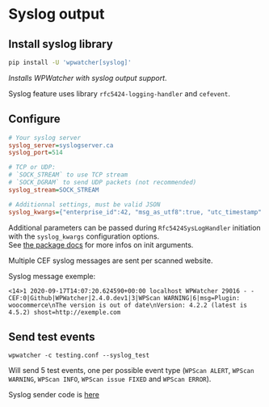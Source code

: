 # Syslog output

## Install syslog library  

```bash
pip install -U 'wpwatcher[syslog]'
```
*Installs WPWatcher with syslog output support*.

Syslog feature uses library `rfc5424-logging-handler` and `cefevent`.  

## Configure

```ini
# Your syslog server
syslog_server=syslogserver.ca
syslog_port=514

# TCP or UDP: 
# `SOCK_STREAM` to use TCP stream 
# `SOCK_DGRAM` to send UDP packets (not recommended)  
syslog_stream=SOCK_STREAM 

# Additionnal settings, must be valid JSON
syslog_kwargs={"enterprise_id":42, "msg_as_utf8":true, "utc_timestamp":true}
```

Additional parameters can be passed during `Rfc5424SysLogHandler` initiation with the `syslog_kwargs` configuration options.  
See [the package docs](https://rfc5424-logging-handler.readthedocs.io/en/latest/basics.html#usage) for more infos on init arguments.  

Multiple CEF syslog messages are sent per scanned website.  

Syslog message exemple: 
```
<14>1 2020-09-17T14:07:20.624590+00:00 localhost WPWatcher 29016 - - CEF:0|Github|WPWatcher|2.4.0.dev1|3|WPScan WARNING|6|msg=Plugin: woocommerce\nThe version is out of date\nVersion: 4.2.2 (latest is 4.5.2) shost=http://exemple.com
```

## Send test events

```
wpwatcher -c testing.conf --syslog_test
```
Will send 5 test events, one per possible event type (`WPScan ALERT`, `WPScan WARNING`, `WPScan INFO`, `WPScan issue FIXED` and `WPScan ERROR`).  

Syslog sender code is [here](https://github.com/tristanlatr/WPWatcher/blob/master/wpwatcher/syslogout.py)
